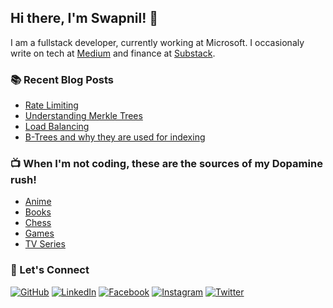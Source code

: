 ## Hi there, I'm Swapnil! 👋

I am a fullstack developer, currently working at Microsoft. I occasionaly write on tech at [Medium](https://kumarswapnil.medium.com/) and finance at [Substack](https://kumarswapnil.substack.com/).


### 📚 Recent Blog Posts
* [Rate Limiting](https://blog.devgenius.io/rate-limiting-a0a02f98ebb3)
* [Understanding Merkle Trees](https://medium.com/geekculture/understanding-merkle-trees-f48732772199) 
* [Load Balancing](https://kumarswapnil.medium.com/load-balancing-e62478581e20)
* [B-Trees and why they are used for indexing](https://kumarswapnil.medium.com/b-trees-and-why-they-are-used-for-indexing-6c824677cecd)

<!--
**uzumaki-narut0/uzumaki-narut0** is a ✨ _special_ ✨ repository because its `README.md` (this file) appears on your GitHub profile.

Here are some ideas to get you started:

- 🔭 I’m currently working on ...
- 🌱 I’m currently learning ...
- 👯 I’m looking to collaborate on ...
- 🤔 I’m looking for help with ...
- 💬 Ask me about ...
- 📫 How to reach me: ...
- 😄 Pronouns: ...
- ⚡ Fun fact: ...
-->


### 📺  When I'm not coding, these are the sources of my Dopamine rush! 
* [Anime](https://myanimelist.net/animelist/Kumar_Swapnil)
* [Books](https://www.goodreads.com/user/show/103380772-kumar-swapnil)
* [Chess](https://www.chess.com/member/swap38302)
* [Games](https://steamcommunity.com/id/glitch-sama/)
* [TV Series](https://www.imdb.com/list/ls505737500/)

### :call_me_hand: Let's Connect
<p align="left">
	<a href="https://github.com/uzumaki-narut0"><img src="https://img.icons8.com/bubbles/50/000000/github.png" alt="GitHub"/></a>
	<a href="https://www.linkedin.com/in/kr-swapnil/"><img src="https://img.icons8.com/bubbles/50/000000/linkedin.png" alt="LinkedIn"/></a>
	<a href="https://www.facebook.com/kumar.swapni31/"><img src="https://img.icons8.com/bubbles/50/000000/facebook-new.png" alt="Facebook"/></a>
	<a href="https://www.instagram.com/glitch_verse_/"><img src="https://img.icons8.com/bubbles/50/000000/instagram.png" alt="Instagram"/></a>
	<a href="[https://twitter.com/glitch_verse_](https://twitter.com/glitch_verse_)"><img src="https://img.icons8.com/bubbles/50/000000/twitter.png" alt="Twitter"/></a>
</p>
